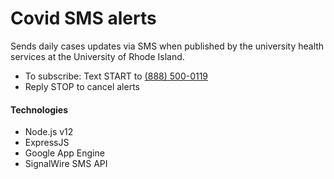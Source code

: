 # Covid SMS alerts
Sends daily cases updates via SMS when published by the university health services at the University of Rhode Island. 


- To subscribe: Text START to <a href="sms://+18885000119?body=START">(888) 500-0119</a>
- Reply STOP to cancel alerts


#### Technologies 
- Node.js v12
- ExpressJS
- Google App Engine
- SignalWire SMS API